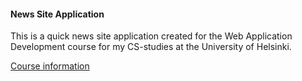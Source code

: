 #### News Site Application
This is a quick news site application created for the Web Application Development course for my CS-studies at the University of Helsinki.

[Course information](https://materiaalit.github.io/wepa-s17/)
